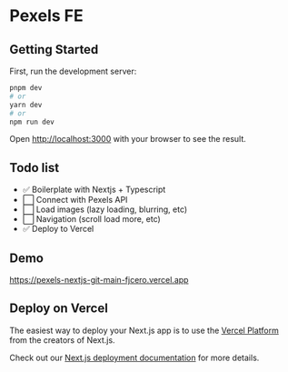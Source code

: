 # Pexels FE

## Getting Started

First, run the development server:

```bash
pnpm dev
# or
yarn dev
# or
npm run dev
```

Open [http://localhost:3000](http://localhost:3000) with your browser to see the result.

## Todo list

- ✅ Boilerplate with Nextjs + Typescript
- ⬜️ Connect with Pexels API
- ⬜️ Load images (lazy loading, blurring, etc)
- ⬜️ Navigation (scroll load more, etc)
- ✅ Deploy to Vercel

## Demo

https://pexels-nextjs-git-main-fjcero.vercel.app

## Deploy on Vercel

The easiest way to deploy your Next.js app is to use the [Vercel Platform](https://vercel.com/new?utm_medium=default-template&filter=next.js&utm_source=create-next-app&utm_campaign=create-next-app-readme) from the creators of Next.js.

Check out our [Next.js deployment documentation](https://nextjs.org/docs/deployment) for more details.
